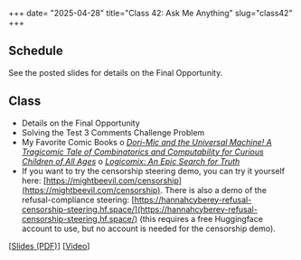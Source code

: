 +++
date= "2025-04-28"
title="Class 42: Ask Me Anything"
slug="class42"
+++

## Schedule

See the posted slides for details on the Final Opportunity.

## Class

- Details on the Final Opportunity
- Solving the Test 3 Comments Challenge Problem
- My Favorite Comic Books
  o [_Dori-Mic and the Universal Machine! A Tragicomic Tale of Combinatorics and Computability for Curious Children of All Ages_](https://www.dori-mic.org/) 
  o [_Logicomix: An Epic Search for Truth_](https://en.wikipedia.org/wiki/Logicomix)
- If you want to try the censorship steering demo, you can try it yourself here: [https://mightbeevil.com/censorship](https://mightbeevil.com/censorship). There is also a demo of the refusal-compliance steering: [https://hannahcyberey-refusal-censorship-steering.hf.space/](https://hannahcyberey-refusal-censorship-steering.hf.space/) (this requires a free Huggingface account to use, but no account is needed for the censorship demo).

[[Slides (PDF)](https://www.dropbox.com/scl/fi/7fc1zqcxr3xkdzwg9v14m/cs2120-class42.pdf?rlkey=d371gydbb0tt8e5s25sqrfjnc&dl=0)] [[Video](https://uva.hosted.panopto.com/Panopto/Pages/Viewer.aspx?id=8af0e19f-60e4-4c54-8b3b-b2cd00e6ef9e)]

